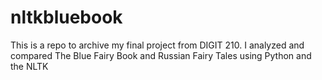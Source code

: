 # nltkbluebook
This is a repo to archive my final project from DIGIT 210. I analyzed and compared The Blue Fairy Book and Russian Fairy Tales using Python and the NLTK

